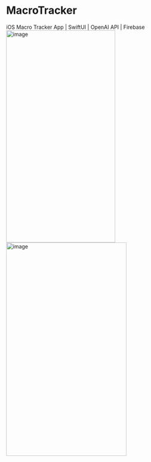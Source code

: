 # MacroTracker
iOS Macro Tracker App | SwiftUI | OpenAI API | Firebase
<img width="292" height="566" alt="image" src="https://github.com/user-attachments/assets/55c8962d-daee-4384-afbe-788846be9c62" />
<img width="322" height="569" alt="image" src="https://github.com/user-attachments/assets/a9491e72-3599-45e5-97b2-8a2bc0e6a0e1" />

